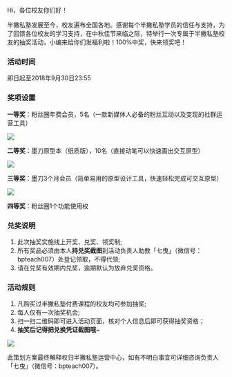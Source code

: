 Hi，各位校友你们好！

半撇私塾发展至今，校友遍布全国各地。感谢每个半撇私塾学员的信任与支持，为了回馈各位校友的学习支持，在中秋佳节来临之际，特举行一次专属于半撇私塾校友的抽奖活动，小编来给你们发福利啦！100%中奖，快来领奖吧！

### 活动时间

即日起至2018年9月30日23:55

### 奖项设置

**一等奖**：粉丝圈年费会员，5名（一款新媒体人必备的粉丝互动以及变现的社群运营工具）

![](http://cdn.bpteach.com/18-9-18/40416252.jpg)

**二等奖**：墨刀原型本（纸质版），10名（直接动笔可以快速画出交互原型）

![](http://cdn.bpteach.com/18-9-18/31206347.jpg)

**三等奖**：墨刀3个月会员（简单易用的原型设计工具，快速轻松完成可交互原型）

![](http://cdn.bpteach.com/18-9-18/6027058.jpg)

**四等奖**：粉丝圈1个功能使用权

### 兑奖说明

1. 此次抽奖实施线上开奖、兑奖、领奖制;
2. 所有奖品必须由本人**持兑奖截图**到活动负责人助教「七曳」（微信号：bpteach007）处登记领取，不得代领;
3. 请在兑奖有效期内兑奖，逾期默认为放弃兑奖资格。 

### 活动规则

1. 凡购买过半撇私塾付费课程的校友均可参加抽奖;
2. 每人仅有一次抽奖机会;
3. 扫一扫二维码即可进入活动页面，核对个人信息后即可获得抽奖资格；
4. **抽奖后记得把兑换凭证截图哦**~

![](http://cdn.bpteach.com/18-9-18/18625943.jpg)

此策划方案最终解释权归半撇私塾运营中心，如有不明白事宜可详细咨询负责人「七曳」（微信号：bpteach007）。